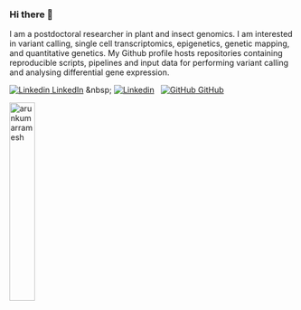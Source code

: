 ### Hi there 👋

I am a postdoctoral researcher in plant and insect genomics. I am interested in variant calling, single cell transcriptomics, epigenetics, genetic mapping, and quantitative genetics. My Github profile hosts repositories containing reproducible scripts, pipelines and input data for performing variant calling and analysing differential gene expression.

[![Linkedin](https://i.stack.imgur.com/gVE0j.png) LinkedIn]([https://www.linkedin.com/](https://www.linkedin.com/in/arunkumar-ramesh-592558244/))
&nbsp;
[![Linkedin](https://img.shields.io/badge/Google%20Scholar-4285F4.svg?style=for-the-badge&logo=Google-Scholar&logoColor=white)](https://scholar.google.at/citations?user=lacyaGQAAAAJ&hl=de)
&nbsp;
[![GitHub](https://i.stack.imgur.com/tskMh.png) GitHub]([https://github.com/](https://github.com/arunkumarramesh/))

<p align="left">
<img width="30%" src="https://github-readme-stats.vercel.app/api/top-langs?username=arunkumarramesh&show_icons=true&theme=dracula&title_color=ff8000&text_color=ffffff&bg_color=6a6a6a&locale=en&layout=compact&hide_border=true" alt="arunkumarramesh" /> 



<!--
**arunkumarramesh/arunkumarramesh** is a ✨ _special_ ✨ repository because its `README.md` (this file) appears on your GitHub profile.

Here are some ideas to get you started:

- 🔭 I’m currently working on ...
- 🌱 I’m currently learning ...
- 💬 Ask me about: Population genetics, genomics, variant calling, transcriptomics, epigenetics, genetic mapping, quantitative genetics
- 📫 How to reach me: ...
-->
